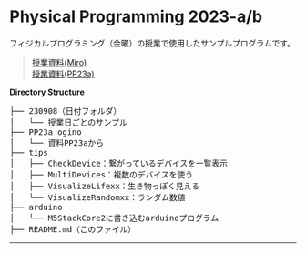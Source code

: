 # Physical Programming 2023-a/b

フィジカルプログラミング（金曜）の授業で使用したサンプルプログラムです。

> [授業資料(Miro)](https://miro.com/app/board/uXjVMn8Qf9U=/?moveToWidget=3458764563347968665&cot=14)  
> [授業資料(PP23a)](https://sites.google.com/view/pp23a/index.html)

**Directory Structure**

<pre>
├── 230908（日付フォルダ）
│   └── 授業日ごとのサンプル
├── PP23a_ogino
│   └── 資料PP23aから
├── tips
│   ├── CheckDevice：繋がっているデバイスを一覧表示
│   ├── MultiDevices：複数のデバイスを使う
│   ├── VisualizeLifexx：生き物っぽく見える
│   └── VisualizeRandomxx：ランダム数値
├── arduino
│   └── M5StackCore2に書き込むarduinoプログラム
├── README.md（このファイル）
</pre>

---

